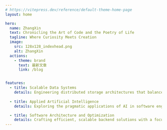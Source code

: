 ```yaml
---
# https://vitepress.dev/reference/default-theme-home-page
layout: home

hero:
  name: ZhangXin
  text: Chronicling the Art of Code and the Poetry of Life
  tagline: Where Curiosity Meets Creation
  image:
    src: 128x128_indexhead.png
    alt: ZhangXin
  actions:
    - theme: brand
      text: 最新文章
      link: /blog


features:
  - title: Scalable Data Systems
    details: Engineering distributed storage architectures that balance performance, resilience, and data integrity for large-scale sensor data and critical analytics pipelines.
  
  - title: Applied Artificial Intelligence
    details: Exploring the pragmatic applications of AI in software engineering, from intelligent automation to data-driven decision-making, while staying grounded in ethical principles.

  - title: Software Architecture and Optimization
    details: Crafting efficient, scalable backend solutions with a focus on performance tuning, concurrency patterns, and systems-level design in modern development ecosystems.
---
```

